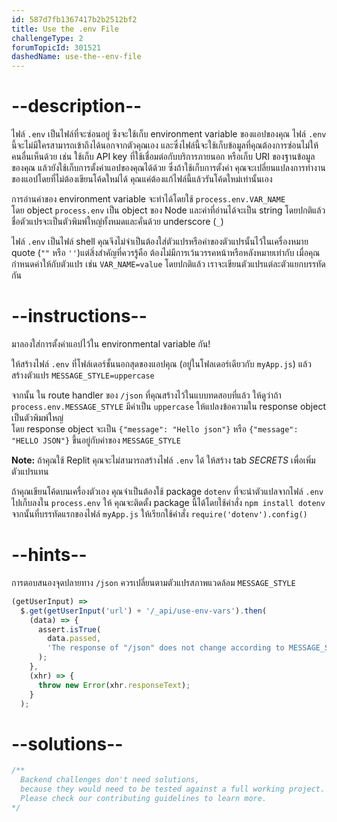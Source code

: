 ```yaml
---
id: 587d7fb1367417b2b2512bf2
title: Use the .env File
challengeType: 2
forumTopicId: 301521
dashedName: use-the--env-file
---
```


# --description--

ไฟล์ `.env` เป็นไฟล์ที่จะซ่อนอยู่ ซึงจะใช้เก็บ environment variable ของแอปของคุณ 
ไฟล์ `.env` นี้จะไม่มีใครสามารถเข้าถึงได้นอกจากตัวคุณเอง และซึ่งไฟล์นี้จะใช้เก็บข้อมูลที่คุณต้องการซ่อนไม่ให้คนอื่นเห็นด้วย เช่น ใช้เก็บ API key ที่ใช้เชื่อมต่อกับบริการภายนอก หรือเก็บ URI ของฐานข้อมูลของคุณ 
แล้วยังใช้เก็บการตั้งค่าแอปของคุณได้ด้วย ซึ่งถ้าใช้เก็บการตั้งค่า คุณจะเปลี่ยนแปลงการทำงานของแอปโดยที่ไม่ต้องเขียนโค้ดใหม่ได้ คุณแค่ต้องแก้ไฟล์นี้แล้วรันโค้ดใหม่เท่านั้นเอง


การอ่านค่าของ environment variable จะทำได้โดยใช้ `process.env.VAR_NAME`  
โดย object `process.env` เป็น object ของ Node และค่าที่อ่านได้จะเป็น string 
โดยปกติแล้ว ชื่อตัวแปรจะเป็นตัวพิมพ์ใหญ่ทั้งหมดและคั่นด้วย underscore (`_`) 

ไฟล์ `.env` เป็นไฟล์ shell คุณจึงไม่จำเป็นต้องใส่ตัวแปรหรือค่าของตัวแปรนั้นไว้ในเครื่องหมาย quote (`""` หรือ `''`)แต่สิ่งสำคัญที่ควรรู้คือ ต้องไม่มีการเว้นวรรคหน้าหรือหลังหมายเท่ากับ เมื่อคุณกำหนดค่าให้กับตัวแปร เช่น `VAR_NAME=value` 
โดยปกติแล้ว เราจะเขียนตัวแปรแต่ละตัวแยกบรรทัดกัน

# --instructions--

มาลองใส่การตั้งค่าแอปไว้ใน environmental variable กัน!

ให้สร้างไฟล์ `.env` ที่โฟล์เดอร์ชั้นนอกสุดของแอปคุณ (อยู่ในโฟลเดอร์เดียวกับ `myApp.js`) แล้วสร้างตัวแปร `MESSAGE_STYLE=uppercase`

จากนั้น ใน route handler ของ `/json` ที่คุณสร้างไว้ในแบบทดสอบที่แล้ว 
ให้ดูว่าถ้า `process.env.MESSAGE_STYLE` มีค่าเป็น `uppercase` ให้แปลงข้อความใน response object เป็นตัวพิมพ์ใหญ่  
โดย response object จะเป็น `{"message": "Hello json"}` หรือ `{"message": "HELLO JSON"}` ขึ้นอยู่กับค่าของ `MESSAGE_STYLE`

**Note:** ถ้าคุณใช้ Replit คุณจะไม่สามารถสร้างไฟล์ `.env` ได้ ให้สร้าง tab <dfn>SECRETS</dfn> เพื่อเพิ่มตัวแปรแทน

ถ้าคุณเขียนโค้ดบนเครื่องตัวเอง คุณจำเป็นต้องใช้ package `dotenv` ที่จะนำตัวแปลจากไฟล์ `.env` ไปเก็บลงใน `process.env` ให้
คุณจะติดตั้ง package นี้ได้โดยใช้คำสั่ง `npm install dotenv` 
จากนั้นที่บรรทัดแรกของไฟล์ `myApp.js` ให้เรียกใช้คำสั่ง `require('dotenv').config()`

# --hints--

การตอบสนองจุดปลายทาง `/json` ควรเปลี่ยนตามตัวแปรสภาพแวดล้อม `MESSAGE_STYLE`

```js
(getUserInput) =>
  $.get(getUserInput('url') + '/_api/use-env-vars').then(
    (data) => {
      assert.isTrue(
        data.passed,
        'The response of "/json" does not change according to MESSAGE_STYLE'
      );
    },
    (xhr) => {
      throw new Error(xhr.responseText);
    }
  );
```

# --solutions--

```js
/**
  Backend challenges don't need solutions, 
  because they would need to be tested against a full working project. 
  Please check our contributing guidelines to learn more.
*/
```
